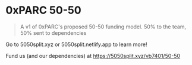 # 0xPARC 50-50

> A v1 of 0xPARC's proposed 50-50 funding model. 50% to the team, 50% sent to dependencies

Go to 5050split.xyz or 5050split.netlify.app to learn more!

Fund us (and our dependencies) at https://5050split.xyz/vb7401/50-50
